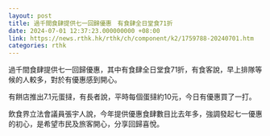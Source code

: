 ```yaml
---
layout: post
title: 過千間食肆提供七一回歸優惠　有食肆全日堂食71折
date: 2024-07-01 12:37:23.000000000 +08:00
link: https://news.rthk.hk/rthk/ch/component/k2/1759788-20240701.htm
categories: rthk
---
```


過千間食肆提供七一回歸優惠，其中有食肆全日堂食71折，有食客說，早上排隊等候的人較多，對於有優惠感到開心。

有餅店推出7.1元蛋撻，有長者說，平時每個蛋撻約10元，今日有優惠買了一打。

飲食界立法會議員張宇人說，今年提供優惠食肆數目比去年多，強調發起七一優惠的初心，是希望市民及旅客開心，分享回歸喜悅。
